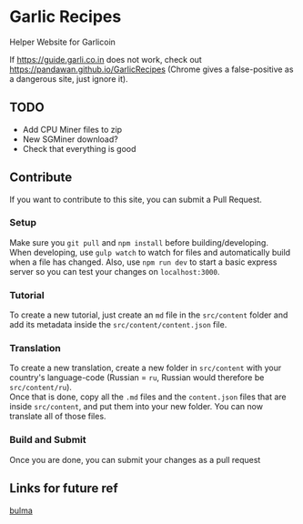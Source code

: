 # Garlic Recipes
Helper Website for Garlicoin  

If https://guide.garli.co.in does not work, check out https://pandawan.github.io/GarlicRecipes (Chrome gives a false-positive as a dangerous site, just ignore it).

## TODO
- Add CPU Miner files to zip
- New SGMiner download?
- Check that everything is good

## Contribute
If you want to contribute to this site, you can submit a Pull Request.  

### Setup
Make sure you `git pull` and `npm install` before building/developing.  
When developing, use `gulp watch` to watch for files and automatically build when a file has changed. Also, use `npm run dev` to start a basic express server so you can test your changes on `localhost:3000`.

### Tutorial
To create a new tutorial, just create an `md` file in the `src/content` folder and add its metadata inside the `src/content/content.json` file.

### Translation
To create a new translation, create a new folder in `src/content` with your country's language-code (Russian = `ru`, Russian would therefore be `src/content/ru`).  
Once that is done, copy all the `.md` files and the `content.json` files that are inside `src/content`, and put them into your new folder. You can now translate all of those files.  

### Build and Submit
Once you are done, you can submit your changes as a pull request

## Links for future ref
[bulma](https://bulma.io/)
